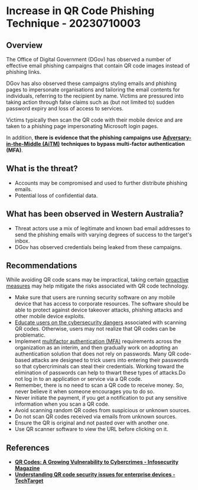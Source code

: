 # Increase in QR Code Phishing Technique - 20230710003

Overview
--------

The Office of Digital Government (DGov) has observed a number of effective email phishing campaigns that contain QR code images instead of phishing links.

DGov has also observed these campaigns styling emails and phishing pages to impersonate organisations and tailoring the email contents for individuals, referring to the recipient by name. Victims are pressured into taking action through false claims such as (but not limited to) sudden password expiry and loss of access to services.

Victims typically then scan the QR code with their mobile device and are taken to a phishing page impersonating Microsoft login pages.

In addition, **there is evidence that the phishing campaigns use** [**Adversary-in-the-Middle (AiTM)**](https://www.microsoft.com/en-us/security/blog/2022/07/12/from-cookie-theft-to-bec-attackers-use-aitm-phishing-sites-as-entry-point-to-further-financial-fraud/ "https://www.microsoft.com/en-us/security/blog/2022/07/12/from-cookie-theft-to-bec-attackers-use-aitm-phishing-sites-as-entry-point-to-further-financial-fraud/") **techniques to bypass multi-factor authentication (MFA)**.

What is the threat?
-------------------

-   Accounts may be compromised and used to further distribute phishing emails.
-   Potential loss of confidential data.

What has been observed in Western Australia?
-----------------------

-   Threat actors use a mix of legitimate and known bad email addresses to send the phishing emails with varying degrees of success to the target's inbox.
-   DGov has observed credentials being leaked from these campaigns.

Recommendations
------------------------------------

While avoiding QR code scans may be impractical, taking certain [proactive measures](https://cisomag.com/think-before-you-scan-malicious-qr-codes-in-the-wild/ "https://cisomag.com/think-before-you-scan-malicious-qr-codes-in-the-wild/") may help mitigate the risks associated with QR code technology.

- Make sure that users are running security software on any mobile device that has access to corporate resources. The software should be able to protect against device takeover attacks, phishing attacks and other mobile device exploits.
- [Educate users on the cybersecurity dangers](https://www.techtarget.com/searchsecurity/post/4-ways-to-build-a-thoughtful-security-culture "https://www.techtarget.com/searchsecurity/post/4-ways-to-build-a-thoughtful-security-culture") associated with scanning QR codes. Otherwise, users may not realize that QR codes can be problematic.
- Implement [multifactor authentication (MFA)](https://www.techtarget.com/searchsecurity/definition/multifactor-authentication-MFA "https://www.techtarget.com/searchsecurity/definition/multifactor-authentication-mfa") requirements across the organization as an interim, and then gradually work on adopting an authentication solution that does not rely on passwords. Many QR code-based attacks are designed to trick users into entering their passwords so that cybercriminals can steal their credentials. Working toward the elimination of passwords can help to thwart these types of attacks.Do not log in to an application or service via a QR code.
- Remember, there is no need to scan a QR code to receive money. So, never believe it when someone encourages you to do so.
- Never initiate the payment, if you get a notification to put any sensitive information when you scan a QR code.
- Avoid scanning random QR codes from suspicious or unknown sources.
- Do not scan QR codes received via emails from unknown sources.
- Ensure the QR is original and not pasted over with another one.
- Use QR scanner software to view the URL before clicking on it.

References
----------

- [**QR Codes: A Growing Vulnerability to Cybercrimes - Infosecurity Magazine**](https://www.infosecurity-magazine.com/opinions/qr-codes-vulnerability-cybercrimes/#:~:text=QR%20Code%20Fraud%20is%20Rampant&text=In%20fact%2C%20many%20don%27t,information%20and%20inserts%20digital%20infections. "https://www.infosecurity-magazine.com/opinions/qr-codes-vulnerability-cybercrimes/#:~:text=qr%20code%20fraud%20is%20rampant&text=in%20fact%2c%20many%20don%27t,information%20and%20inserts%20digital%20infections.")
- [**Understanding QR code security issues for enterprise devices - TechTarget**](https://www.techtarget.com/searchmobilecomputing/tip/Understanding-QR-code-security-issues-for-enterprise-devices)
